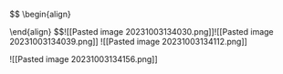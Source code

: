 $$
\begin{align}

\end{align}
$$![[Pasted image 20231003134030.png]]![[Pasted image 20231003134039.png]]
![[Pasted image 20231003134112.png]]

![[Pasted image 20231003134156.png]]

